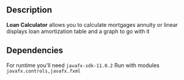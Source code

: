 ## Description

**Loan Calculator** allows you to calculate mortgages annuity or linear displays loan amortization table and a graph to go with it

## Dependencies

For runtime you'll need `javafx-sdk-11.0.2`
Run with modules `javafx.controls,javafx.fxml`
